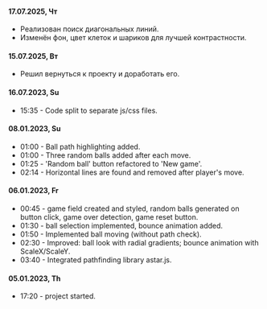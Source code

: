 #### 17.07.2025, Чт
- Реализован поиск диагональных линий.
- Изменён фон, цвет клеток и шариков для лучшей контрастности.

#### 15.07.2025, Вт
- Решил вернуться к проекту и доработать его.

#### 16.07.2023, Su

- 15:35 - Code split to separate js/css files.

#### 08.01.2023, Su

- 01:00 - Ball path highlighting added.
- 01:00 - Three random balls added after each move.
- 01:25 - 'Random ball' button refactored to 'New game'.
- 02:14 - Horizontal lines are found and removed after player's move.

#### 06.01.2023, Fr

- 00:45 - game field created and styled, random balls generated on button click, game over detection, game reset button.
- 01:30 - ball selection implemented, bounce animation added.
- 01:50 - Implemented ball moving (without path check).
- 02:30 - Improved: ball look with radial gradients; bounce animation with ScaleX/ScaleY.
- 03:40 - Integrated pathfinding library astar.js.

#### 05.01.2023, Th

- 17:20 - project started.
